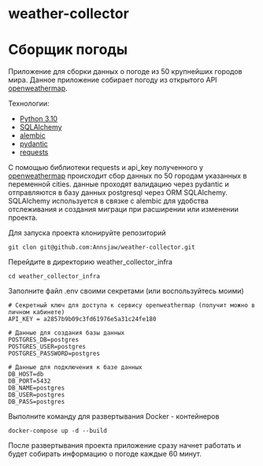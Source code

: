 # weather-collector
# Сборщик погоды

Приложение для сборки данных о погоде из 50 крупнейших городов мира.
Данное приложение собирает погоду из открытого API [openweathermap].

Технологии:
- [Python 3.10]
- [SQLAlchemy]
- [alembic]
- [pydantic]
- [requests]

C помощью библиотеки requests и api_key полученного у [openweathermap] происходит сбор данных по 50 городам указанных в переменной cities. данные проходят валидацию через pydantic и отправляются в базу данных postgresql через ORM SQLAlchemy. SQLAlchemy используется в связке с  alembiс для удобства отслеживания и создания миграци при расширении или изменении проекта.

Для запуска проекта клонируйте репозиторий
```
git clon git@github.com:Annsjaw/weather-collector.git
```
Перейдите в директорию weather_collector_infra
```
cd weather_collector_infra
```
Заполните файл .env своими секретами (или воспользуйтесь моими)
```
# Секретный ключ для доступа к сервису openweathermap (получит можно в личном кабинете)
API_KEY = a2857b9b09c3fd61976e5a31c24fe180

# Данные для создания базы данных
POSTGRES_DB=postgres
POSTGRES_USER=postgres
POSTGRES_PASSWORD=postgres

# Данные для подключения к базе данных
DB_HOST=db
DB_PORT=5432
DB_NAME=postgres
DB_USER=postgres
DB_PASS=postgres
```
Выполните команду для развертывания Docker - контейнеров
```
docker-compose up -d --build
```

После развертывания проекта приложение сразу начнет работать и будет собирать информацию о погоде каждые 60 минут.


[//]: #

   [SQLAlchemy]: <https://pypi.org/project/SQLAlchemy/>
   [alembic]: <https://pypi.org/project/alembic/>
   [pydantic]: <https://pypi.org/project/pydantic/>
   [requests]: <https://pypi.org/project/requests/>
   [Python 3.10]: <https://www.python.org/downloads/release/python-3100/>
   [openweathermap]: <https://openweathermap.org>
